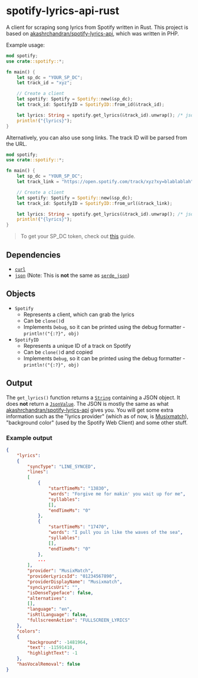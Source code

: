 # spotify-lyrics-api-rust
A client for scraping song lyrics from Spotify written in Rust.
This project is based on [akashrchandran/spotify-lyrics-api](https://github.com/akashrchandran/spotify-lyrics-api), which was written in PHP.

Example usage:
```rust
mod spotify;
use crate::spotify::*;

fn main() {
    let sp_dc = "YOUR_SP_DC";
    let track_id = "xyz";

    // Create a client
    let spotify: Spotify = Spotify::new(&sp_dc);
    let track_id: SpotifyID = SpotifyID::from_id(&track_id);

    let lyrics: String = spotify.get_lyrics(&track_id).unwrap(); /* json */
    println!("{lyrics}");
}
```

Alternatively, you can also use song links. The track ID will be parsed from the URL.
```rust
mod spotify;
use crate::spotify::*;

fn main() {
    let sp_dc = "YOUR_SP_DC";
    let track_link = "https://open.spotify.com/track/xyz?xy=blablablah";

    // Create a client
    let spotify: Spotify = Spotify::new(&sp_dc);
    let track_id: SpotifyID = SpotifyID::from_url(&track_link);

    let lyrics: String = spotify.get_lyrics(&track_id).unwrap(); /* json */
    println!("{lyrics}");
}
```
> To get your SP_DC token, check out [this](https://github.com/akashrchandran/syrics/wiki/Finding-sp_dc) guide.

## Dependencies
- [`curl`](https://crates.io/crates/curl)
- [`json`](https://crates.io/crates/json) (Note: This is __not__ the same as [`serde_json`](https://crates.io/crates/serde_json))

## Objects
- `Spotify`
    - Represents a client, which can grab the lyrics
    - Can be `clone()`d
    - Implements `Debug`, so it can be printed using the debug formatter - `println!("{:?}", obj)`
- `SpotifyID`
    - Represents a unique ID of a track on Spotify
    - Can be `clone()`d and copied
    - Implements `Debug`, so it can be printed using the debug formatter - `println!("{:?}", obj)`

## Output
The `get_lyrics()` function returns a [`String`](https://doc.rust-lang.org/std/string/struct.String.html) containing a JSON object. It does __not__ return a [`JsonValue`](https://docs.rs/json/0.12.4/json/enum.JsonValue.html).
The JSON is mostly the same as what [akashrchandran/spotify-lyrics-api](https://github.com/akashrchandran/spotify-lyrics-api) gives you. You will get some extra information such as the "lyrics provider" (which as of now, is [Musixmatch](https://www.musixmatch.com)), "background color" (used by the Spotify Web Client) and some other stuff.

### Example output
```json
{
    "lyrics":
    {
        "syncType": "LINE_SYNCED",
        "lines":
        [
            {
                "startTimeMs": "13830",
                "words": "Forgive me for makin' you wait up for me",
                "syllables":
                [],
                "endTimeMs": "0"
            },
            {
                "startTimeMs": "17470",
                "words": "I pull you in like the waves of the sea",
                "syllables":
                [],
                "endTimeMs": "0"
            },
            ...
        ],
        "provider": "MusixMatch",
        "providerLyricsId": "01234567890",
        "providerDisplayName": "Musixmatch",
        "syncLyricsUri": "",
        "isDenseTypeface": false,
        "alternatives":
        [],
        "language": "en",
        "isRtlLanguage": false,
        "fullscreenAction": "FULLSCREEN_LYRICS"
    },
    "colors":
    {
        "background": -1481964,
        "text": -11591418,
        "highlightText": -1
    },
    "hasVocalRemoval": false
}
```
